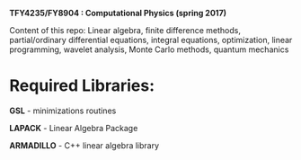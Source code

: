 **TFY4235/FY8904 : Computational Physics (spring 2017)**

Content of this repo:
Linear algebra, finite difference methods, partial/ordinary differential equations, 
integral equations, optimization, linear programming, wavelet analysis, 
Monte Carlo methods, quantum mechanics





# Required Libraries:

**GSL** - minimizations routines

**LAPACK** - Linear Algebra Package

**ARMADILLO** - C++ linear algebra library
